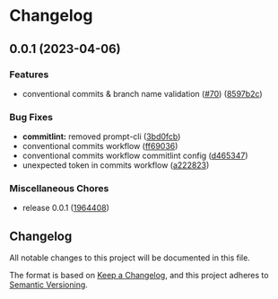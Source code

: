 # Changelog

## 0.0.1 (2023-04-06)


### Features

* conventional commits & branch name validation ([#70](https://github.com/pukanszkypeter/fault-tolerant-dispersion/issues/70)) ([8597b2c](https://github.com/pukanszkypeter/fault-tolerant-dispersion/commit/8597b2cf152aac78c5cf2e992acbd8659b410223))


### Bug Fixes

* **commitlint:** removed prompt-cli ([3bd0fcb](https://github.com/pukanszkypeter/fault-tolerant-dispersion/commit/3bd0fcb22f1762540dd8e56eef560dd256c3b61b))
* conventional commits workflow ([ff69036](https://github.com/pukanszkypeter/fault-tolerant-dispersion/commit/ff69036466b79d31ce0645223b98b0f18ff6abfc))
* conventional commits workflow commitlint config ([d465347](https://github.com/pukanszkypeter/fault-tolerant-dispersion/commit/d4653475b717811c10b04a85ff221a53a771af99))
* unexpected token in commits workflow ([a222823](https://github.com/pukanszkypeter/fault-tolerant-dispersion/commit/a22282309d7d7581a87c96e86a69dc7b0a3d9c60))


### Miscellaneous Chores

* release 0.0.1 ([1964408](https://github.com/pukanszkypeter/fault-tolerant-dispersion/commit/1964408d05e211af15d97573bf4415ddf9ac01cf))

## Changelog

All notable changes to this project will be documented in this file.

The format is based on [Keep a Changelog](https://keepachangelog.com/en/1.0.0/),
and this project adheres to [Semantic Versioning](https://semver.org/spec/v2.0.0.html).

